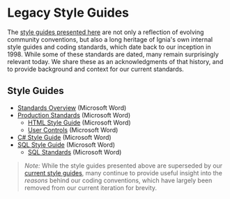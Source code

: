 # Legacy Style Guides

The [style guides presented here](../README.md) are not only a reflection of evolving community conventions, but also a long heritage of Ignia's own internal style guides and coding standards, which date back to our inception in 1998. While some of these standards are dated, many remain surprisingly relevant today. We share these as an acknowledgments of that history, and to provide background and context for our current standards.

## Style Guides
- [Standards Overview](./Ignia.Standards.Overview.doc) (Microsoft Word)
- [Production Standards](./Production.Standards.doc) (Microsoft Word)
  - [HTML Style Guide](./HTML.StyleGuide.doc) (Microsoft Word)
  - [User Controls](./User.Controls.doc) (Microsoft Word)
- [C# Style Guide](./C%23.StyleGuide.docx) (Microsoft Word)
- [SQL Style Guide](./SQL.StyleGuide.doc) (Microsoft Word)
  - [SQL Standards](./SQL.Standards.doc) (Microsoft Word)

> *Note:* While the style guides presented above are superseded by our [current style guides](../README.md), many continue to provide useful insight into the *reasons* behind our coding conventions, which have largely been removed from our current iteration for brevity.

